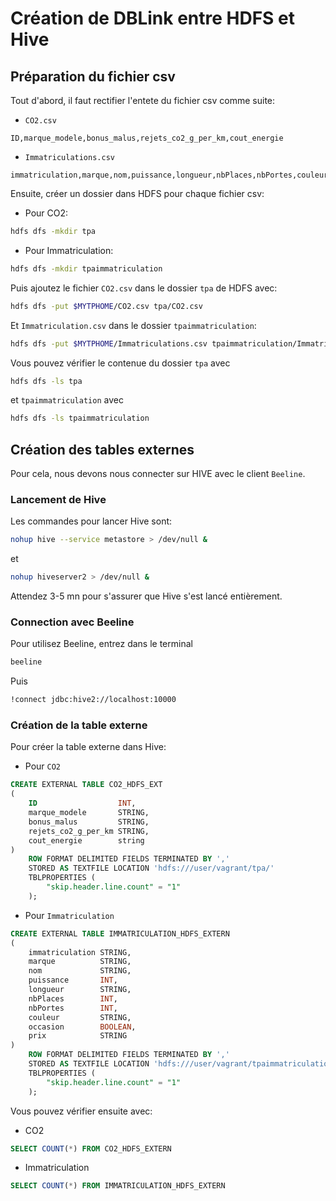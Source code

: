 # Création de DBLink entre HDFS et Hive
## Préparation du fichier csv
Tout d'abord, il faut rectifier l'entete du fichier csv comme suite:
* `CO2.csv`
```csv
ID,marque_modele,bonus_malus,rejets_co2_g_per_km,cout_energie
```
* `Immatriculations.csv`
```csv
immatriculation,marque,nom,puissance,longueur,nbPlaces,nbPortes,couleur,occasion,prix
```

Ensuite, créer un dossier dans HDFS pour chaque fichier csv:
* Pour CO2:
```bash 
hdfs dfs -mkdir tpa
```
* Pour Immatriculation:
```bash
hdfs dfs -mkdir tpaimmatriculation
```

Puis ajoutez le fichier `CO2.csv` dans le dossier `tpa` de HDFS avec:
```bash
hdfs dfs -put $MYTPHOME/CO2.csv tpa/CO2.csv
```
Et `Immatriculation.csv` dans le dossier `tpaimmatriculation`:
```bash
hdfs dfs -put $MYTPHOME/Immatriculations.csv tpaimmatriculation/Immatriculations.csv
```

Vous pouvez vérifier le contenue du dossier `tpa` avec 
```bash
hdfs dfs -ls tpa
```
et `tpaimmatriculation` avec
```bash
hdfs dfs -ls tpaimmatriculation
```

## Création des tables externes
Pour cela, nous devons nous connecter sur HIVE avec le client `Beeline`. 
### Lancement de Hive
Les commandes pour lancer Hive sont:
```bash
nohup hive --service metastore > /dev/null &
```
et
```bash
nohup hiveserver2 > /dev/null &
```
Attendez 3-5 mn pour s'assurer que Hive s'est lancé entièrement.
### Connection avec Beeline
Pour utilisez Beeline, entrez dans le terminal
```bash
beeline
```
Puis 
```bash
!connect jdbc:hive2://localhost:10000
```
### Création de la table externe
Pour créer la table externe dans Hive:
* Pour `CO2`
```sql
CREATE EXTERNAL TABLE CO2_HDFS_EXT
(
    ID                  INT,
    marque_modele       STRING,
    bonus_malus         STRING,
    rejets_co2_g_per_km STRING,
    cout_energie        string
)
    ROW FORMAT DELIMITED FIELDS TERMINATED BY ','
    STORED AS TEXTFILE LOCATION 'hdfs:///user/vagrant/tpa/'
    TBLPROPERTIES (
        "skip.header.line.count" = "1"
    );
```
* Pour `Immatriculation`
```SQL
CREATE EXTERNAL TABLE IMMATRICULATION_HDFS_EXTERN
(
    immatriculation STRING,
    marque          STRING,
    nom             STRING,
    puissance       INT,
    longueur        STRING,
    nbPlaces        INT,
    nbPortes        INT,
    couleur         STRING,
    occasion        BOOLEAN,
    prix            STRING
)
    ROW FORMAT DELIMITED FIELDS TERMINATED BY ','
    STORED AS TEXTFILE LOCATION 'hdfs:///user/vagrant/tpaimmatriculation/'
    TBLPROPERTIES (
        "skip.header.line.count" = "1"
    );
```

Vous pouvez vérifier ensuite avec:
* CO2
```SQL
SELECT COUNT(*) FROM CO2_HDFS_EXTERN
```
* Immatriculation
```SQL
SELECT COUNT(*) FROM IMMATRICULATION_HDFS_EXTERN
```